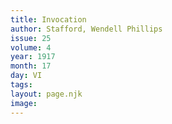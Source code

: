 ```yaml
---
title: Invocation
author: Stafford, Wendell Phillips
issue: 25
volume: 4
year: 1917
month: 17
day: VI
tags:
layout: page.njk
image:
---
```


